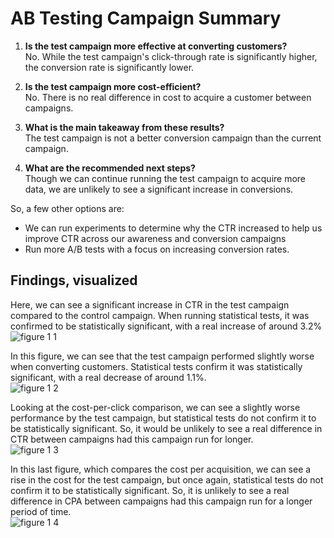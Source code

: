 # AB Testing Campaign Summary

1. <b>Is the test campaign more effective at converting customers?</b>  
No. While the test campaign's click-through rate is significantly higher, the conversion rate is significantly lower.
   
2. <b>Is the test campaign more cost-efficient?</b>  
No. There is no real difference in cost to acquire a customer between campaigns.
   
3. <b>What is the main takeaway from these results?</b>  
The test campaign is not a better conversion campaign than the current campaign.
  
4. <b>What are the recommended next steps?</b>  
Though we can continue running the test campaign to acquire more data, we are unlikely to see a significant increase in conversions.

  So, a few other options are:  
- We can run experiments to determine why the CTR increased to help us improve CTR across our awareness and conversion campaigns  
- Run more A/B tests with a focus on increasing conversion rates.

## Findings, visualized
Here, we can see a significant increase in CTR in the test campaign compared to the control campaign. When running statistical tests, it was confirmed to be statistically significant, with a real increase of around 3.2%  
![figure 1 1](https://github.com/akiraloli/data-projects/assets/74118113/f9d082d9-58a9-4302-a34c-ad6263512211)  

In this figure, we can see that the test campaign performed slightly worse when converting customers. Statistical tests confirm it was statistically significant, with a real decrease of around 1.1%.  
![figure 1 2](https://github.com/akiraloli/data-projects/assets/74118113/8da0ec3e-037b-4396-b2a8-c3ee723b2be1)  

Looking at the cost-per-click comparison, we can see a slightly worse performance by the test campaign, but statistical tests do not confirm it to be statistically significant. So, it would be unlikely to see a real difference in CTR between campaigns had this campaign run for longer.  
![figure 1 3](https://github.com/akiraloli/data-projects/assets/74118113/b7445b97-192d-4cb8-8c5e-c00fde3e8105)  

In this last figure, which compares the cost per acquisition, we can see a rise in the cost for the test campaign, but once again, statistical tests do not confirm it to be statistically significant. So, it is unlikely to see a real difference in CPA between campaigns had this campaign run for a longer period of time.  
![figure 1 4](https://github.com/akiraloli/data-projects/assets/74118113/ecd08d79-26e7-4126-b09c-60ae42919d4c)
